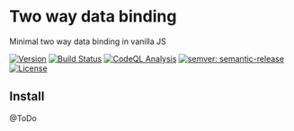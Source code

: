 # Two way data binding

Minimal two way data binding in vanilla JS

[![Version](https://img.shields.io/npm/v/two-way-data-binding.svg)](https://npmjs.org/package/two-way-data-binding)
[![Build Status](https://github.com/two-way-data-binding/workflows/CI/badge.svg?branch=main)](https://github.com/two-way-data-binding/actions)
[![CodeQL Analysis](https://github.com/two-way-data-binding/workflows/CodeQL/badge.svg?branch=main)](https://github.com/two-way-data-binding/actions)
[![semver: semantic-release](https://img.shields.io/badge/semver-semantic--release-blue.svg)](https://github.com/semantic-release/semantic-release)
[![License](https://img.shields.io/badge/License-MIT-blue.svg)](https://opensource.org/licenses/MIT)

## Install

@ToDo